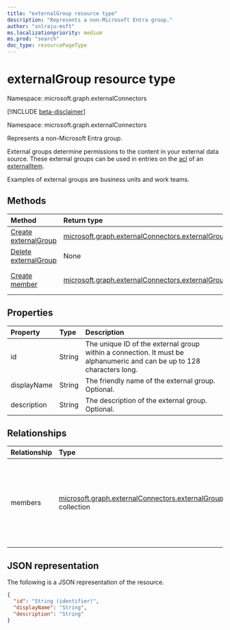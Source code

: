 ```yaml
---
title: "externalGroup resource type"
description: "Represents a non-Microsoft Entra group."
author: "snlraju-msft"
ms.localizationpriority: medium
ms.prod: "search"
doc_type: resourcePageType
---
```


# externalGroup resource type

Namespace: microsoft.graph.externalConnectors

[!INCLUDE [beta-disclaimer](../../includes/beta-disclaimer.md)]

Namespace: microsoft.graph.externalConnectors

Represents a non-Microsoft Entra group.

External groups determine permissions to the content in your external data source. These external groups can be used in entries on the [acl](../resources/externalconnectors-externalitem.md) of an [externalItem](../resources/externalconnectors-externalitem.md).

Examples of external groups are business units and work teams.

## Methods

|Method|Return type|Description|
|:---|:---|:---|
|[Create externalGroup](../api/externalconnectors-externalconnection-post-groups.md)|[microsoft.graph.externalConnectors.externalGroup](../resources/externalconnectors-externalgroup.md)|Create a new **externalGroup** object.|
|[Delete externalGroup](../api/externalconnectors-externalgroup-delete.md)|None|Delete an **externalGroup** object.|
|[Create member](../api/externalconnectors-externalgroup-post-members.md)|[microsoft.graph.externalConnectors.externalGroupMember](../resources/externalconnectors-externalgroupmember.md)|Create a new **externalGroupMember** object.|

## Properties

| Property    | Type   | Description                                                                                                              |
|:------------|:-------|:-------------------------------------------------------------------------------------------------------------------------|
| id          | String | The unique ID of the external group within a connection. It must be alphanumeric and can be up to 128 characters long. |
| displayName | String | The friendly name of the external group. Optional.                                                                       |
| description | String | The description of the external group. Optional.                                                                         

## Relationships

| Relationship | Type                                                                  | Description                                               |
|:-------------|:----------------------------------------------------------------------|:----------------------------------------------------------|
| members      | [microsoft.graph.externalConnectors.externalGroupMember](../resources/externalconnectors-externalgroupmember.md) collection | A member added to an **externalGroup**. You can add Microsoft Entra users, Microsoft Entra groups, or other **externalGroups** as members. |

## JSON representation

The following is a JSON representation of the resource.
<!-- {
  "blockType": "resource",
  "keyProperty": "id",
  "@odata.type": "microsoft.graph.externalConnectors.externalGroup",
  "openType": false
}
-->

``` json
{
  "id": "String (identifier)",
  "displayName": "String",
  "description": "String"
}
```

